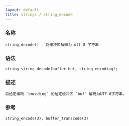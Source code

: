 ```yaml
---
layout: default
title: strings / string_decode
---
```


### 名称

    string_decode() - 将缓冲区解码为 utf-8 字符串

### 语法

    string string_decode(buffer buf, string encoding);

### 描述

    将给定编码 `encoding` 的给定缓冲区 `buf` 解码为UTF-8字符串。

### 参考

    string_encode(3), buffer_transcode(3)
